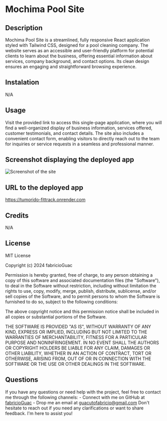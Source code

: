 # Mochima Pool Site

## Description 

Mochima Pool Site is a streamlined, fully responsive React application styled with Tailwind CSS, designed for a pool cleaning company. The website serves as an accessible and user-friendly platform for potential clients to learn about the business, offering essential information about services, company background, and contact options. Its clean design ensures an engaging and straightforward browsing experience.

## Instalation

N/A

## Usage

Visit the provided link to access this single-page application, where you will find a well-organized display of business information, services offered, customer testimonials, and contact details. The site also includes a convenient contact form, enabling visitors to directly reach out to the team for inquiries or service requests in a seamless and professional manner.


## Screenshot displaying the deployed app

![Screenshot of the site](./screenshot.png)

## URL to the deployed app

https://tumorido-fittrack.onrender.com

## Credits

N/A


## License

MIT License

Copyright (c) 2024 fabricioGuac

Permission is hereby granted, free of charge, to any person obtaining a copy
of this software and associated documentation files (the "Software"), to deal
in the Software without restriction, including without limitation the rights
to use, copy, modify, merge, publish, distribute, sublicense, and/or sell
copies of the Software, and to permit persons to whom the Software is
furnished to do so, subject to the following conditions:

The above copyright notice and this permission notice shall be included in all
copies or substantial portions of the Software.

THE SOFTWARE IS PROVIDED "AS IS", WITHOUT WARRANTY OF ANY KIND, EXPRESS OR
IMPLIED, INCLUDING BUT NOT LIMITED TO THE WARRANTIES OF MERCHANTABILITY,
FITNESS FOR A PARTICULAR PURPOSE AND NONINFRINGEMENT. IN NO EVENT SHALL THE
AUTHORS OR COPYRIGHT HOLDERS BE LIABLE FOR ANY CLAIM, DAMAGES OR OTHER
LIABILITY, WHETHER IN AN ACTION OF CONTRACT, TORT OR OTHERWISE, ARISING FROM,
OUT OF OR IN CONNECTION WITH THE SOFTWARE OR THE USE OR OTHER DEALINGS IN THE
SOFTWARE.

## Questions

If you have any questions or need help with the project, feel free to contact me through the following channels: - Connect with me on GitHub at [fabricioGuac](https://github.com/fabricioGuac)  - Drop me an email at [guacutofabricio@gmail.com](https://github.com/guacutofabricio@gmail.com)   Don't hesitate to reach out if you need any clarifications or want to share feedback. I'm here to assist you!
